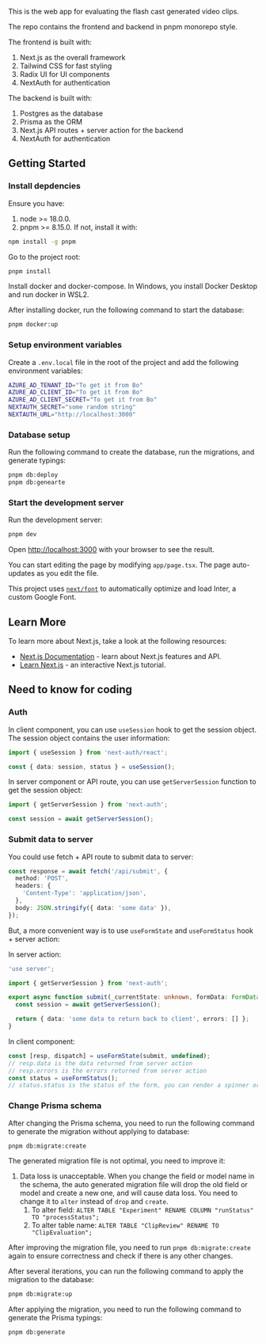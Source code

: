 This is the web app for evaluating the flash cast generated video clips.

The repo contains the frontend and backend in pnpm monorepo style.

The frontend is built with:

1. Next.js as the overall framework
2. Tailwind CSS for fast styling
3. Radix UI for UI components
4. NextAuth for authentication

The backend is built with:

1. Postgres as the database
2. Prisma as the ORM
3. Next.js API routes + server action for the backend
4. NextAuth for authentication

## Getting Started

### Install depdencies

Ensure you have:

1. node >= 18.0.0.
2. pnpm >= 8.15.0. If not, install it with:

```bash
npm install -g pnpm
```

Go to the project root:

```bash
pnpm install
```

Install docker and docker-compose. In Windows, you install Docker Desktop and run docker in WSL2.

After installing docker, run the following command to start the database:

```bash
pnpm docker:up
```

### Setup environment variables

Create a `.env.local` file in the root of the project and add the following environment variables:

```bash
AZURE_AD_TENANT_ID="To get it from Bo"
AZURE_AD_CLIENT_ID="To get it from Bo"
AZURE_AD_CLIENT_SECRET="To get it from Bo"
NEXTAUTH_SECRET="some random string"
NEXTAUTH_URL="http://localhost:3000"
```

### Database setup

Run the following command to create the database, run the migrations, and generate typings:

```bash
pnpm db:deploy
pnpm db:genearte
```

### Start the development server

Run the development server:

```bash
pnpm dev
```

Open [http://localhost:3000](http://localhost:3000) with your browser to see the result.

You can start editing the page by modifying `app/page.tsx`. The page auto-updates as you edit the file.

This project uses [`next/font`](https://nextjs.org/docs/basic-features/font-optimization) to automatically optimize and load Inter, a custom Google Font.

## Learn More

To learn more about Next.js, take a look at the following resources:

- [Next.js Documentation](https://nextjs.org/docs) - learn about Next.js features and API.
- [Learn Next.js](https://nextjs.org/learn) - an interactive Next.js tutorial.

## Need to know for coding

### Auth

In client component, you can use `useSession` hook to get the session object. The session object contains the user information:

```ts
import { useSession } from 'next-auth/react';

const { data: session, status } = useSession();
```

In server component or API route, you can use `getServerSession` function to get the session object:

```ts
import { getServerSession } from 'next-auth';

const session = await getServerSession();
```

### Submit data to server

You could use fetch + API route to submit data to server:

```ts
const response = await fetch('/api/submit', {
  method: 'POST',
  headers: {
    'Content-Type': 'application/json',
  },
  body: JSON.stringify({ data: 'some data' }),
});
```

But, a more convenient way is to use `useFormState` and `useFormStatus` hook + server action:

In server action:

```ts
'use server';

import { getServerSession } from 'next-auth';

export async function submit(_currentState: unknown, formData: FormData) {
  const session = await getServerSession();

  return { data: 'some data to return back to client', errors: [] };
}
```

In client component:

```ts
const [resp, dispatch] = useFormState(submit, undefined);
// resp.data is the data returned from server action
// resp.errors is the errors returned from server action
const status = useFormStatus();
// status.status is the status of the form, you can render a spinner or error message based on it
```

### Change Prisma schema

After changing the Prisma schema, you need to run the following command to generate the migration without applying to database:

```bash
pnpm db:migrate:create
```

The generated migration file is not optimal, you need to improve it:

1. Data loss is unacceptable. When you change the field or model name in the schema, the auto generated migration file will drop the old field or model and create a new one, and will cause data loss. You need to change it to `alter` instead of `drop` and `create`.
   1. To alter field: `ALTER TABLE "Experiment" RENAME COLUMN "runStatus" TO "processStatus";`
   2. To alter table name: `ALTER TABLE "ClipReview" RENAME TO "ClipEvaluation";`

After improving the migration file, you need to run `pnpm db:migrate:create` again to ensure correctness and check if there is any other changes.

After several iterations, you can run the following command to apply the migration to the database:

```bash
pnpm db:migrate:up
```

After applying the migration, you need to run the following command to generate the Prisma typings:

```bash
pnpm db:generate
```
